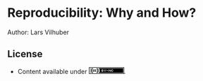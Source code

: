 # Reproducibility: Why and How?

Author: Lars Vilhuber

## License

- Content available under [![CC BY-NC 4.0](/images/cc-by-nc-80x15.png)](https://creativecommons.org/licenses/by-nc/4.0/).